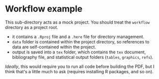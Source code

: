 # Workflow example

This sub-directory acts as a mock project. You should treat the `workflow` directory as a project root. 

- it contains a `.Rproj` file and a `.here` file for directory management.
- `data` folder is contained within the project directory, so references to data are self-contained within the project.
- output is saved into a `tex` folder, which contains the `tex` document, bibliography file, and statistical output folders (`tables`, `graphics`, `refs`).

*Ideally*, this would require you to run all code before building the PDF, but I think that's a little much to ask (requires installing R packages, and so on). 
